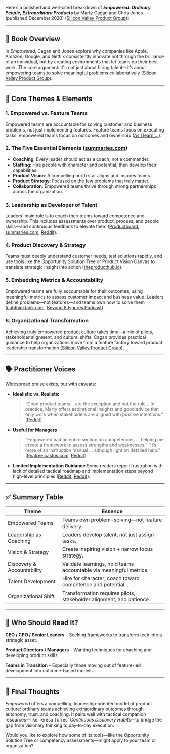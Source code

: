 Here’s a polished and well-cited breakdown of ***Empowered: Ordinary People, Extraordinary Products*** by Marty Cagan and Chris Jones (published December 2020) ([Silicon Valley Product Group][1]):

---

## 📘 Book Overview

In *Empowered*, Cagan and Jones explore why companies like Apple, Amazon, Google, and Netflix consistently innovate not through the brilliance of an individual, but by creating environments that let teams do their best work. The core argument: it's not just about hiring talent—it’s about empowering teams to solve meaningful problems collaboratively ([Silicon Valley Product Group][1]).

---

## 🔑 Core Themes & Elements

### 1. **Empowered vs. Feature Teams**

Empowered teams are accountable for solving customer and business problems, not just implementing features. Feature teams focus on executing tasks; empowered teams focus on outcomes and ownership ([As I learn ...][2]).

### 2. **The Five Essential Elements** ([summaries.com][3])

* **Coaching**: Every leader should act as a coach, not a commander.
* **Staffing**: Hire people with character and potential, then develop their capabilities.
* **Product Vision**: A compelling north star aligns and inspires teams.
* **Product Strategy**: Focused on the few problems that truly matter.
* **Collaboration**: Empowered teams thrive through strong partnerships across the organization.

### 3. **Leadership as Developer of Talent**

Leaders’ main role is to coach their teams toward competence and ownership. This includes assessments over product, process, and people skills—and continuous feedback to elevate them ([Productboard][4], [summaries.com][3], [Reddit][5]).

### 4. **Product Discovery & Strategy**

Teams must deeply understand customer needs, test solutions rapidly, and use tools like the Opportunity Solution Tree or Product Vision Canvas to translate strategic insight into action ([theproducthub.io][6]).

### 5. **Embedding Metrics & Accountability**

Empowered teams are fully accountable for their outcomes, using meaningful metrics to assess customer impact and business value. Leaders define problems—not features—and teams own how to solve them ([cubthinktank.com][7], [Beyond 8 Figures Podcast][8]).

### 6. **Organizational Transformation**

Achieving truly empowered product culture takes time—a mix of pilots, stakeholder alignment, and cultural shifts. Cagan provides practical guidance to help organizations move from a feature factory toward product leadership transformation ([Silicon Valley Product Group][1]).

---

## 🗣️ Practitioner Voices

Widespread praise exists, but with caveats:

* **Idealistic vs. Realistic**

  > “Good product teams… are the exception and not the rule… In practice, Marty offers aspirational insights and good advice that only work when stakeholders are aligned with positive intentions.”
  > ([Reddit][9])

* **Useful for Managers**

  > “Empowered had an entire section on competencies … helping me create a framework to assess strengths and weaknesses.”
  > “It’s more of an instruction manual … although light on detailed help.”
  > ([9natree.castos.com][10], [Reddit][11])

* **Limited Implementation Guidance**
  Some readers report frustration with lack of detailed tactical roadmap and implementation steps beyond high-level principles ([Reddit][12], [Reddit][13]).

---

## ✅ Summary Table

| Theme                      | Essence                                                              |
| -------------------------- | -------------------------------------------------------------------- |
| Empowered Teams            | Teams own problem-solving—not feature delivery.                      |
| Leadership as Coaching     | Leaders develop talent, not just assign tasks.                       |
| Vision & Strategy          | Create inspiring vision + narrow focus strategy.                     |
| Discovery & Accountability | Validate learnings, hold teams accountable via meaningful metrics.   |
| Talent Development         | Hire for character; coach toward competence and potential.           |
| Organizational Shift       | Transformation requires pilots, stakeholder alignment, and patience. |

---

## 🎯 Who Should Read It?

**CEO / CPO / Senior Leaders** – Seeking frameworks to transform tech into a strategic asset.

**Product Directors / Managers** – Wanting techniques for coaching and developing product skills.

**Teams in Transition** – Especially those moving out of feature-led development into outcome-based models.

---

## 🧭 Final Thoughts

*Empowered* offers a compelling, leadership‑oriented model of product culture: ordinary teams achieving extraordinary outcomes through autonomy, trust, and coaching. It pairs well with tactical companion resources—like Teresa Torres’ *Continuous Discovery Habits*—to bridge the gap from visionary thinking to day‑to‑day execution.

Would you like to explore how some of its tools—like the Opportunity Solution Tree or competency assessments—might apply to your team or organization?

[1]: https://www.svpg.com/books/empowered-ordinary-people-extraordinary-products/?utm_source=chatgpt.com "EMPOWERED: Ordinary People, Extraordinary Products - Silicon Valley Product Group : Silicon Valley Product Group"
[2]: https://marcabraham.com/2020/12/30/book-review-empowered/?utm_source=chatgpt.com "“Empowered” (Book Review) – As I learn …"
[3]: https://summaries.com/blog/empowered?utm_source=chatgpt.com "Summary of Empowered by Marty Cagan and Chris Jones | Summaries.Com"
[4]: https://www.productboard.com/blog/marty-cagan-empowered-review/?utm_source=chatgpt.com "Empowered by Marty Cagan: A Book Review | Productboard"
[5]: https://www.reddit.com/r/ProductManagement/comments/kd141x?utm_source=chatgpt.com "How does you know if you're leveling up as a PM (+ discussion about Marty Cagan's new book Empowered)"
[6]: https://www.theproducthub.io/2023/09/03/book-review-empowered-marty-cagan/?utm_source=chatgpt.com "Book Review: Empowered by Marty Cagan - The Product Hub"
[7]: https://www.cubthinktank.com/posts/book-empowered?utm_source=chatgpt.com "Empowered by Marty Cagan | Cub Think Tank"
[8]: https://beyond8figures.com/book-review/empowered-ordinary-people-extraordinary-products-by-marty-cagan-and-chris-jones/?utm_source=chatgpt.com "Empowered: Ordinary People, Extraordinary Products by Marty Cagan and Chris Jones (Book Review)"
[9]: https://www.reddit.com/r/ProductManagement/comments/1bl25c4?utm_source=chatgpt.com "Is there any empowered product teams exists as described by Marty Cagan"
[10]: https://9natree.castos.com/episodes/review-empowered-ordinary-people-extraordinary-products-marty-cagan-summarized?utm_source=chatgpt.com "[Review] EMPOWERED: Ordinary People, Extraordinary Products (Marty Cagan) Summarized"
[11]: https://www.reddit.com/r/ProductManagement/comments/vv0e7v?utm_source=chatgpt.com "Inspired vs Empowered. Which book is more suited to my current needs?"
[12]: https://www.reddit.com/r/ProductManagement/comments/1c5qztz?utm_source=chatgpt.com "How applicable are Marty Cagan thoughts on the real world"
[13]: https://www.reddit.com/r/ProductManagement/comments/nrqtcz?utm_source=chatgpt.com "Critiques on Marty Cagan's Product Management"
